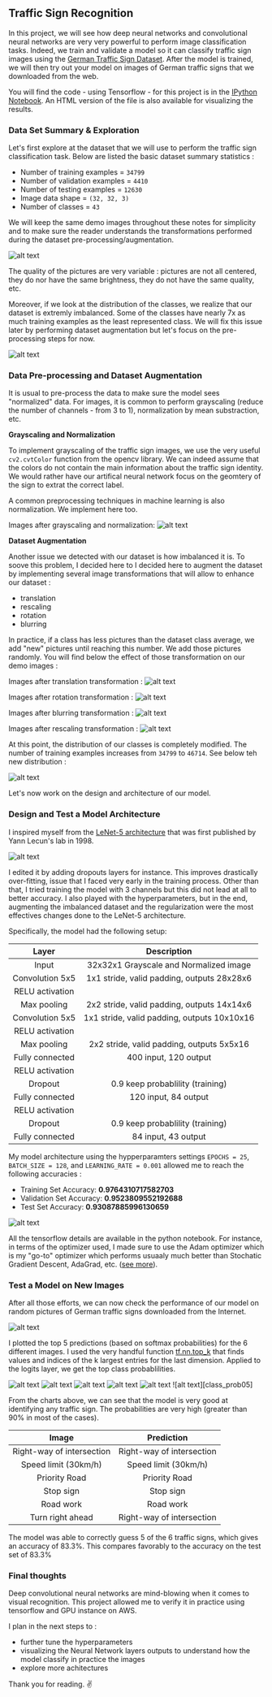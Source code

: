 ## Traffic Sign Recognition


In this project, we will see how deep neural networks and convolutional neural networks are very very powerful to perform image classification tasks. Indeed, we train and validate a model so it can classify traffic sign images using the [German Traffic Sign Dataset](http://benchmark.ini.rub.de/?section=gtsrb&subsection=dataset). After the model is trained, we will then try out your model on images of German traffic signs that we downloaded from the web.

You will find the code - using Tensorflow - for this project is in the [IPython Notebook](https://github.com/itismouad/sdcnd_traffic_sign_classifier/blob/master/Traffic_Sign_Classifier.ipynb). An HTML version of the file is also available for visualizing the results.


[//]: # (Source Images)

[demo_original]: ./images/demo_original.png "Original Demo Images"
[demo_preprocessed]: ./images/demo_preprocessed.png "Preprocessed Demo Images"
[demo_rescaled]: ./images/demo_rescaled.png "Rescaled Demo Images"
[demo_rotated]: ./images/demo_rotated.png "Rotated Demo Images"
[demo_translated]: ./images/demo_translated.png "Translated Demo Images"
[demo_random_augmented]: ./images/demo_random_augmented.png "Ramdomly Augmented Demo Images"
[demo_new_images]: ./images/demo_new_images.png "New Demo Images"
[demo_blurred]: ./images/demo_blurred.png "Blurred Demo Images"
[original_dataset_dist]: ./images/original_dataset_dist.png "Original Dataset Distribution"
[augmented_dataset_dist]: ./images/augmented_dataset_dist.png "Augmented Dataset Distribution"

[class_prob0]: ./images/class_prob0.png "Class Probabilities 1"
[class_prob1]: ./images/class_prob1.png "Class Probabilities 2"
[class_prob2]: ./images/class_prob2.png "Class Probabilities 3"
[class_prob3]: ./images/class_prob3.png "Class Probabilities 4"
[class_prob4]: ./images/class_prob4.png "Class Probabilities 5"
[class_prob5]: ./images/class_prob5.png "Class Probabilities 6"

[lenet-5]: ./images/lenet-5.png "lenet-5 architecture"

[train_valid_acc_epoch]: ./images/train_valid_acc_epoch.png "Train and Validation Accuracies"


### Data Set Summary & Exploration

Let's first explore at the dataset that we will use to perform the traffic sign classification task. Below are listed the basic dataset summary statistics :

- Number of training examples = `34799`
- Number of validation examples = `4410`
- Number of testing examples = `12630`
- Image data shape = `(32, 32, 3)`
- Number of classes = `43`


We will keep the same demo images throughout these notes for simplicity and to make sure the reader understands the transformations performed during the dataset pre-processing/augmentation.

![alt text][demo_original]

The quality of the pictures are very variable : pictures are not all centered, they do nor have the same brightness, they do not have the same quality, etc.

Moreover, if we look at the distribution of the classes, we realize that our dataset is extremly imbalanced. Some of the classes have nearly 7x as much training examples as the least  represented class. We will fix this issue later by performing dataset augmentation but let's focus on the pre-processing steps for now.

![alt text][original_dataset_dist]


### Data Pre-processing and Dataset Augmentation

It is usual to pre-process the data to make sure the model sees "normalized" data. For images, it is common to perform grayscaling (reduce the number of channels - from 3 to 1), normalization by mean substraction, etc.

**Grayscaling and Normalization**

To implement grayscaling of the traffic sign images, we use the very useful `cv2.cvtColor` function from the opencv library. We can indeed assume that the colors do not contain the main information about the traffic sign identity. We would rather have our artifical neural network focus on the geomtery of the sign to extrat the correct label. 

A common preprocessing techniques in machine learning is also normalization. We implement here too.

Images after grayscaling and normalization:
![alt text][demo_preprocessed]


**Dataset Augmentation**

Another issue we detected with our dataset is how imbalanced it is. To soove this problem, I decided here to  I decided here to augment the dataset by implementing several image transformations that will allow to enhance our dataset :

- translation
- rescaling
- rotation
- blurring

In practice, if a class has less pictures than the dataset class average, we add "new" pictures until reaching this number. We add those pictures randomly. You will find below the effect of those transformation on our demo images : 

Images after translation transformation :
![alt text][demo_translated]

Images after rotation transformation :
![alt text][demo_rotated]

Images after blurring transformation :
![alt text][demo_blurred]

Images after rescaling transformation :
![alt text][demo_rescaled]


At this point, the distribution of our classes is completely modified. The number of training examples increases from `34799` to `46714`. See below teh new distribution :

![alt text][augmented_dataset_dist]

Let's now work on the design and architecture of our model.

### Design and Test a Model Architecture

I inspired myself from the [LeNet-5 architecture](http://yann.lecun.com/exdb/lenet/) that was first published by Yann Lecun's lab in 1998.

![alt text][lenet-5]

I edited it by adding dropouts layers for instance. This improves drastically over-fitting, issue that I faced very early in the training process. Other than that, I tried training the model with 3 channels but this did not lead at all to better accuracy. I also played with the hyperparameters, but in the end, augmenting the imbalanced dataset and the regularization were the most effectives changes done to the LeNet-5 architecture.

Specifically, the model had the following setup:

| Layer         		|     Description	        					| 
|:---------------------:|:---------------------------------------------:| 
| Input         		| 32x32x1 Grayscale and Normalized image 	   	| 
| Convolution 5x5     	| 1x1 stride, valid padding, outputs 28x28x6 	|
| RELU activation		|												|
| Max pooling	      	| 2x2 stride, valid padding, outputs 14x14x6  	|
| Convolution 5x5	    | 1x1 stride, valid padding, outputs 10x10x16   |
| RELU activation       |                                               |
| Max pooling	      	| 2x2 stride, valid padding, outputs 5x5x16  	|
| Fully connected		| 400 input, 120 output     					|
| RELU activation       |                                               |
| Dropout               | 0.9 keep probablility (training)              |
| Fully connected		| 120 input, 84 output     				     	|
| RELU activation       |                                               |
| Dropout               | 0.9 keep probablility (training)              |
| Fully connected		| 84 input, 43 output     				     	|

My model architecture using the hypperparamters settings `EPOCHS = 25`, `BATCH_SIZE = 128`, and `LEARNING_RATE = 0.001` allowed me to reach the following accuracies :

- Training Set Accuracy: **0.9764310717582703**
- Validation Set Accuracy: **0.9523809552192688**
- Test Set Accuracy: **0.93087885996130659**

![alt text][train_valid_acc_epoch]

All the tensorflow details are available in the python notebook. For instance, in terms of the optimizer used, I made sure to use the Adam optimizer which is my "go-to" optimizer which performs usuaaly much better than Stochatic Gradient Descent, AdaGrad, etc. ([see more](https://machinelearningmastery.com/adam-optimization-algorithm-for-deep-learning/)). 

### Test a Model on New Images

After all those efforts, we can now check the performance of our model on random pictures of German traffic signs downloaded from the Internet.

![alt text][demo_new_images]

I plotted the top 5 predictions (based on softmax probabilities) for the 6 different images. I used the very handful function [tf.nn.top_k](https://www.tensorflow.org/api_docs/python/tf/nn/top_k) that finds values and indices of the k largest entries for the last dimension. Applied to the logits layer, we get the top class probablilities.

![alt text][class_prob0]
![alt text][class_prob1]
![alt text][class_prob2]
![alt text][class_prob3]
![alt text][class_prob4]
![alt text][class_prob05]

From the charts above, we can see that the model is very good at identifying any traffic sign. The probabilities are very high (greater than 90% in most of the cases).

| Image			              | Prediction	        						| 
|:---------------------------:|:-------------------------------------------:| 
| Right-way of intersection   | Right-way of intersection   				| 
| Speed limit (30km/h)        | Speed limit (30km/h)   						| 
| Priority Road  			  | Priority Road   							| 
| Stop sign 				  | Stop sign  									| 
| Road work				      | Road work   								| 
| Turn right ahead  		  | Right-way of intersection   				| 

The model was able to correctly guess 5 of the 6 traffic signs, which gives an accuracy of 83.3%. This compares favorably to the accuracy on the test set of 83.3%


### Final thoughts


Deep convolutional neural networks are mind-blowing when it comes to visual recognition. This project allowed me to verify it in practice using tensorflow and GPU instance on AWS.

I plan in the next steps to : 

- further tune the hyperparameters
- visualizing the Neural Network layers outputs to understand how the model classify in practice the images
- explore more achitectures

Thank you for reading. ✌️